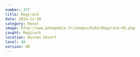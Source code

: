 ```yaml
---
number: 377
title: Regirock
date: 2014-12-30
category: Reset
image: http://www.pokepedia.fr/images/6/63/Regirock-RS.png
caught: Regirock
location: Ruines Désert
level: 40
version: OR
---
```

